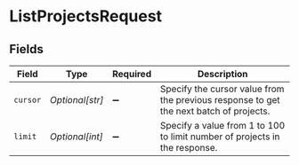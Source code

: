# ListProjectsRequest


## Fields

| Field                                                                                  | Type                                                                                   | Required                                                                               | Description                                                                            |
| -------------------------------------------------------------------------------------- | -------------------------------------------------------------------------------------- | -------------------------------------------------------------------------------------- | -------------------------------------------------------------------------------------- |
| `cursor`                                                                               | *Optional[str]*                                                                        | :heavy_minus_sign:                                                                     | Specify the cursor value from the previous response to get the next batch of projects. |
| `limit`                                                                                | *Optional[int]*                                                                        | :heavy_minus_sign:                                                                     | Specify a value from 1 to 100 to limit number of projects in the response.             |